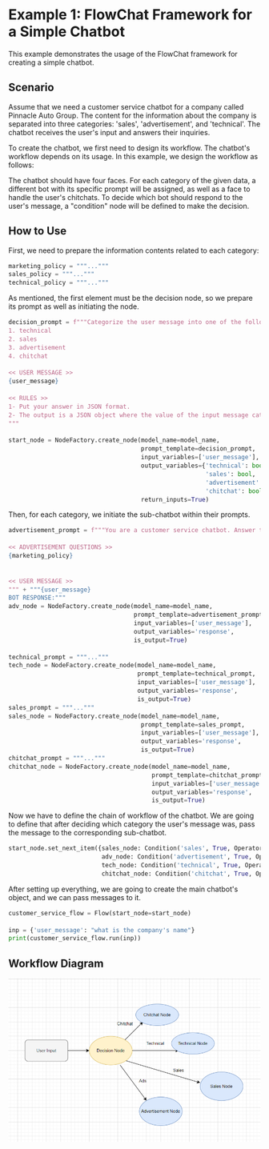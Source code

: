 # Example 1: FlowChat Framework for a Simple Chatbot

This example demonstrates the usage of the FlowChat framework for creating a simple chatbot.

## Scenario

Assume that we need a customer service chatbot for a company called Pinnacle Auto Group. The content for the information about the company is separated into three categories: 'sales', 'advertisement', and 'technical'. The chatbot receives the user's input and answers their inquiries.

To create the chatbot, we first need to design its workflow. The chatbot's workflow depends on its usage. In this example, we design the workflow as follows:

The chatbot should have four faces. For each category of the given data, a different bot with its specific prompt will be assigned, as well as a face to handle the user's chitchats. To decide which bot should respond to the user's message, a "condition" node will be defined to make the decision.

## How to Use

First, we need to prepare the information contents related to each category:

```python
marketing_policy = """..."""
sales_policy = """..."""
technical_policy = """..."""
```

As mentioned, the first element must be the decision node, so we prepare its prompt as well as initiating the node.
```python
decision_prompt = f"""Categorize the user message into one of the following categories:
1. technical
2. sales
3. advertisement
4. chitchat

<< USER MESSAGE >>
{user_message}

<< RULES >>
1- Put your answer in JSON format.
2- The output is a JSON object where the value of the input message category is TRUE, and other output keys are FALSE
"""

start_node = NodeFactory.create_node(model_name=model_name,
                                     prompt_template=decision_prompt,
                                     input_variables=['user_message'],
                                     output_variables={'technical': bool,
                                                       'sales': bool,
                                                       'advertisement': bool,
                                                       'chitchat': bool},
                                     return_inputs=True)
```
Then, for each category, we initiate the sub-chatbot within their prompts.
```python
advertisement_prompt = f"""You are a customer service chatbot. Answer the questions based on the provided policies.

<< ADVERTISEMENT QUESTIONS >>
{marketing_policy}


<< USER MESSAGE >>
""" + """{user_message}
BOT RESPONSE:"""
adv_node = NodeFactory.create_node(model_name=model_name,
                                   prompt_template=advertisement_prompt,
                                   input_variables=['user_message'],
                                   output_variables='response',
                                   is_output=True)

technical_prompt = """..."""
tech_node = NodeFactory.create_node(model_name=model_name,
                                    prompt_template=technical_prompt,
                                    input_variables=['user_message'],
                                    output_variables='response',
                                    is_output=True)
sales_prompt = """..."""
sales_node = NodeFactory.create_node(model_name=model_name,
                                     prompt_template=sales_prompt,
                                     input_variables=['user_message'],
                                     output_variables='response',
                                     is_output=True)
chitchat_prompt = """..."""
chitchat_node = NodeFactory.create_node(model_name=model_name,
                                        prompt_template=chitchat_prompt,
                                        input_variables=['user_message'],
                                        output_variables='response',
                                        is_output=True)
```

Now we have to define the chain of workflow of the chatbot. We are going to define that after deciding which category the user's message was, pass the message to the corresponding sub-chatbot.

```python
start_node.set_next_item({sales_node: Condition('sales', True, Operator.EQUALS),
                          adv_node: Condition('advertisement', True, Operator.EQUALS),
                          tech_node: Condition('technical', True, Operator.EQUALS),
                          chitchat_node: Condition('chitchat', True, Operator.EQUALS)})
```
After setting up everything, we are going to create the main chatbot's object, and we can pass messages to it.
```python
customer_service_flow = Flow(start_node=start_node)

inp = {'user_message': "what is the company's name"}
print(customer_service_flow.run(inp))
```



## Workflow Diagram
![Image Alt Text](./assets/diagram.png)
